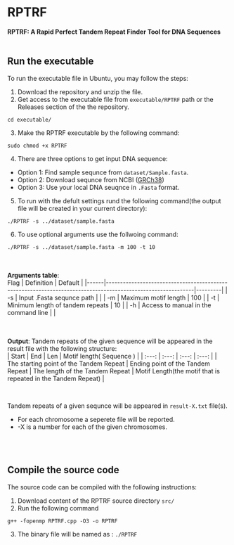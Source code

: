 # RPTRF
**RPTRF: A Rapid Perfect Tandem Repeat Finder Tool for DNA Sequences**
<br><br>
## Run the executable
To run the executable file in Ubuntu, you may follow the steps:

1. Download the repository and unzip the file.  
2. Get access to the executable file from `executable/RPTRF` path or the Releases section of the the repository.
```
cd executable/
```
3. Make the RPTRF executable by the following command:
```
sudo chmod +x RPTRF
```
4. There are three options to get input DNA sequence: 
* Option 1:  Find sample sequnce from `dataset/Sample.fasta`.
* Option 2:  Download sequnce from NCBI ([GRCh38](https://www.ncbi.nlm.nih.gov/assembly/GCF_000001405.26/))
* Option 3:  Use your local DNA seuqnce in `.Fasta` format. 
5. To run with  the defult settings rund the following command(the output file will be created in your current directory):
```
./RPTRF -s ../dataset/sample.fasta
```
6. To use optional arguments use the follwoing command:

```
./RPTRF -s ../dataset/sample.fasta -m 100 -t 10
```

<br><br>
**Arguments table**:
<br>
 Flag | Definition                                                                                                  | Default |
|------|-------------------------------------------------------------------------------------------------------------|---------|
|  -s  | Input .Fasta sequnce path                                                                            |        |
|  -m  | Maximum motif length    	                                                                                  |    100    |
|  -t  | Minimum length of tandem repeats  	                                                                                    |   10   |
|  -h  | Access to manual in the command line	                                                                          |       |

<br><br>
**Output**:
Tandem repeats of the given sequence will be appeared in the result file with the following structure:
<br>
| Start | End | Len | Motif length( Sequence ) |
| :---:        |     :---:      |     :---:     |          :---: |
| The starting point of the Tandem Repeat   | Ending point of the Tandem Repeat     | The length of the Tandem Repeat    | Motif Length(the motif that is repeated in the Tandem Repeat)    |



<br>

Tandem repeats of a given sequnce will be appeared in ``result-X.txt`` file(s).
<br>
* For each chromosome a seperete file will be reported.
* -X is a number for each of the given chromosomes.

<br><br>
## Compile the source code

The source code can be compiled with the following instructions:

1. Download content of the RPTRF source directory `src/`
2. Run the following command
```
g++ -fopenmp RPTRF.cpp -O3 -o RPTRF
```
3. The binary file will be named as : `./RPTRF` 

<br><br><br><br>






